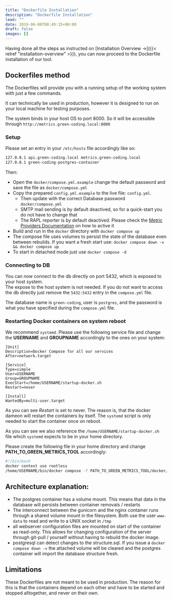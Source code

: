 ```yaml
---
title: "Dockerfile Installation"
description: "Dockerfile Installation"
lead: ""
date: 2019-06-06T08:49:15+00:00
draft: false
images: []
---
```


Having done all the steps as instructed on [Installation Overview →]({{< relref "installation-overview" >}}), you can now proceed to the Dockerfile installation of our tool.

## Dockerfiles method

The Dockerfiles will provide you with a running setup of the working system with just a few commands.

It can technically be used in production, however it is designed to run on your local machine for testing purposes.

The system binds in your host OS to port 8000. So it will be accessible through `http://metrics.green-coding.local:8000`


### Setup

Please set an entry in your `/etc/hosts` file accordingly like so:

```bash
127.0.0.1 api.green-coding.local metrics.green-coding.local
127.0.0.1 green-coding-postgres-container
```
Then:
- Open the `docker/compose.yml.example` change the default password and save the file as `docker/compose.yml`
- Copy the prepared `config.yml.example` to the live file: `config.yml`.
    + Then update with the correct Database password `docker/compose.yml`
    + SMTP mail sending is by default deactived, so for a quick-start you do not have to change that
    + The RAPL reporter is by default deactived. Please check the [Metric Providers Documentation](https://docs.green-coding.org/docs/measuring/metric-providers) on how to active it
- Build and run in the `docker` directory with `docker compose up`
- The compose file uses volumes to persist the state of the database even between rebuilds. If you want a fresh start use: `docker compose down -v && docker compose up`
- To start in detached mode just use `docker compose -d`

### Connecting to DB
You can now connect to the db directly on port 5432, which is exposed to your host system.\
The expose to the host system is not needed. If you do not want to access the db directly just remove the `5432:5432` entry in the `compose.yml` file.

The database name is `green-coding`, user is `postgres`, and the password is what you have specified during the `compose.yml` file.

### Restarting Docker containers on system reboot

We recommend `systemd`. Please use the following service file and change the **USERNAME** and **GROUPNAME** accordingly to the ones on your system:

```systemd
[Unit]
Description=Docker Compose for all our services
After=network.target

[Service]
Type=simple
User=USERNAME
Group=GROUPNAME
ExecStart=/home/USERNAME/startup-docker.sh
Restart=never

[Install]
WantedBy=multi-user.target
```

As you can see *Restart* is set to never. The reason is, that the docker dameon will restart the containers by itself. The `systemd` script is only needed
to start the container once on reboot.

As you can see we also reference the `/home/USERNAME/startup-docker.sh` file which `systemd` expects to be in your home directory.

Please create the following file in your home directory and change **PATH_TO_GREEN_METRICS_TOOL** accordingly:
```bash
#!/bin/bash
docker context use rootless
/home/USERNAME/bin/docker compose -f PATH_TO_GREEN_METRICS_TOOL/docker/compose.yml up -d
```

## Architecture explanation:
- The postgres container has a volume mount. This means that data in the database will persists between container removals / restarts
- The interconnect between the gunicorn and the nginx container runs through a shared volume mount in the filesystem. Both use the user `www-data` to read and write to
a UNIX socket in `/tmp`
- all webserver configuration files are mounted on start of the container as read-only. This allows for changing configuration of the server through git-pull / yourself
without having to rebuild the docker image.
- postgresql can detect changes to the structure.sql. If you issue a `docker compose down -v` the attached volume will be cleared and the postgres container
will import the database structure fresh.


## Limitations
These Dockerfiles are not meant to be used in production. The reason for this is that the containers depend on each other and have to be started and stopped alltogether, and never on their own.
